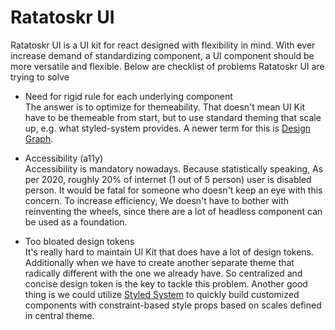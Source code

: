 # Ratatoskr UI

Ratatoskr UI is a UI kit for react designed with flexibility in mind.
With ever increase demand of standardizing component, a UI component should be
more versatile and flexible. Below are checklist of problems Ratatoskr UI are trying to solve

- Need for rigid rule for each underlying component<br>
  The answer is to optimize for themeability. That doesn't mean UI Kit have to be themeable from start, but to use standard theming that scale up, e.g. what styled-system provides. A newer term for this is [Design Graph](https://jxnblk.com/blog/design-graph/).

- Accessibility (a11y)<br>
  Accessibility is mandatory nowadays. Because statistically speaking, As per 2020, roughly 20% of internet (1 out of 5 person) user is disabled person. It would be fatal for someone who doesn't keep an eye with this concern. To increase efficiency, We doesn't have to bother with reinventing the wheels, since there are a lot of headless component can be used as a foundation.

- Too bloated design tokens<br>
  It's really hard to maintain UI Kit that does have a lot of design tokens. Additionally when we have to create another separate theme that radically different with the one we already have. So centralized and concise design token is the key to tackle this problem. Another good thing is we could utilize [Styled System](https://styled-system.com/) to quickly build customized components with constraint-based style props based on scales defined in central theme.
